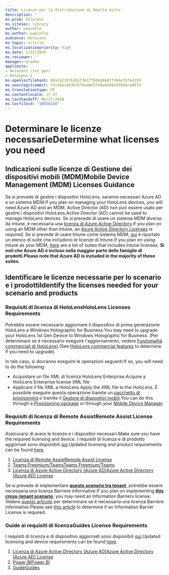 ```yaml
---
title: Licenze per la distribuzione di Realtà mista
description: ''
ms.prod: hololens
ms.sitesec: library
author: pawinfie
ms.author: pawinfie
audience: HoloLens
ms.topic: article
ms.localizationpriority: high
ms.date: 1/23/2020
ms.reviewer: ''
manager: bradke
appliesto:
- HoloLens (1st gen)
- HoloLens 2
ms.openlocfilehash: 0da2a2337b3b1f361ffbb698607f304efbf6d193
ms.sourcegitcommit: f3cda6c6b3bfb7ba4be5f4da66d8ed5b03ca807d
ms.translationtype: HT
ms.contentlocale: it-IT
ms.lasthandoff: 06/27/2020
ms.locfileid: "10830140"
---
```

# <span data-ttu-id="9056d-102">Determinare le licenze necessarie</span><span class="sxs-lookup"><span data-stu-id="9056d-102">Determine what licenses you need</span></span>

## <span data-ttu-id="9056d-103">Indicazioni sulle licenze di Gestione dei dispositivi mobili (MDM)</span><span class="sxs-lookup"><span data-stu-id="9056d-103">Mobile Device Management (MDM) Licenses Guidance</span></span>

<span data-ttu-id="9056d-104">Se si prevede di gestire i dispositivi HoloLens, saranno necessari Azure AD e un sistema MDM.</span><span class="sxs-lookup"><span data-stu-id="9056d-104">If you plan on managing your HoloLens devices, you will need Azure AD and an MDM.</span></span> <span data-ttu-id="9056d-105">Active Director (AD) non può essere usato per gestire i dispositivi HoloLens.</span><span class="sxs-lookup"><span data-stu-id="9056d-105">Active Director (AD) cannot be used to manage HoloLens devices.</span></span>
<span data-ttu-id="9056d-106">Se si prevede di usare un sistema MDM diverso da Intune, è necessaria una [licenza di Azure Active Directory](https://docs.microsoft.com/azure/active-directory/fundamentals/active-directory-whatis).</span><span class="sxs-lookup"><span data-stu-id="9056d-106">If you plan on using an MDM other than Intune, an [Azure Active Directory Licenses](https://docs.microsoft.com/azure/active-directory/fundamentals/active-directory-whatis) is required.</span></span>
<span data-ttu-id="9056d-107">Se si prevede di usare Intune come sistema MDM, [qui](https://docs.microsoft.com/intune/fundamentals/licenses) è riportato un elenco di suite che includono le licenze di Intune.</span><span class="sxs-lookup"><span data-stu-id="9056d-107">If you plan on using Intune as your MDM,  [here](https://docs.microsoft.com/intune/fundamentals/licenses) are a list of suites that includes Intune licenses.</span></span> **<span data-ttu-id="9056d-108">Si noti che Azure AD è incluso nella maggior parte delle famiglie di prodotti.</span><span class="sxs-lookup"><span data-stu-id="9056d-108">Please note that Azure AD is included in the majority of these suites.</span></span>**

## <span data-ttu-id="9056d-109">Identificare le licenze necessarie per lo scenario e i prodotti</span><span class="sxs-lookup"><span data-stu-id="9056d-109">Identify the licenses needed for your scenario and products</span></span>

### <span data-ttu-id="9056d-110">Requisiti di licenza di HoloLens</span><span class="sxs-lookup"><span data-stu-id="9056d-110">HoloLens Licenses Requirements</span></span>

<span data-ttu-id="9056d-111">Potrebbe essere necessario aggiornare il dispositivo di prima generazione HoloLens a Windows Holographic for Business.</span><span class="sxs-lookup"><span data-stu-id="9056d-111">You may need to upgrade your HoloLens 1st Gen Device to Windows Holographic for Business.</span></span> <span data-ttu-id="9056d-112">(Per determinare se è necessario eseguire l'aggiornamento, vedere [Funzionalità commerciali di HoloLens](holoLens-commercial-features.md#feature-comparison-between-editions)).</span><span class="sxs-lookup"><span data-stu-id="9056d-112">(See [HoloLens commercial features](holoLens-commercial-features.md#feature-comparison-between-editions) to determine if you need to upgrade).</span></span>

 <span data-ttu-id="9056d-113">In tale caso, si dovranno eseguire le operazioni seguenti:</span><span class="sxs-lookup"><span data-stu-id="9056d-113">If so, you will need to do the following:</span></span>

- <span data-ttu-id="9056d-114">Acquistare un file XML di licenza HoloLens Enterprise.</span><span class="sxs-lookup"><span data-stu-id="9056d-114">Acquire a HoloLens Enterprise license XML file</span></span>
- <span data-ttu-id="9056d-115">Applicare il file XML a HoloLens.</span><span class="sxs-lookup"><span data-stu-id="9056d-115">Apply the XML file to the HoloLens.</span></span> <span data-ttu-id="9056d-116">È possibile eseguire questa operazione tramite un [pacchetto di provisioning](hololens-provisioning.md) o tramite il [Gestore di dispositivi mobili](https://docs.microsoft.com/intune/configuration/holographic-upgrade).</span><span class="sxs-lookup"><span data-stu-id="9056d-116">You can do this through a [Provisioning package](hololens-provisioning.md) or through your [Mobile Device Manager](https://docs.microsoft.com/intune/configuration/holographic-upgrade)</span></span>

### <span data-ttu-id="9056d-117">Requisiti di licenza di Remote Assist</span><span class="sxs-lookup"><span data-stu-id="9056d-117">Remote Assist License Requirements</span></span>

<span data-ttu-id="9056d-118">Assicurarsi di avere le licenze e i dispositivi necessari.</span><span class="sxs-lookup"><span data-stu-id="9056d-118">Make sure you have the required licensing and device.</span></span> <span data-ttu-id="9056d-119">I requisiti di licenza e di prodotto aggiornati sono disponibili [qui](https://docs.microsoft.com/dynamics365/mixed-reality/remote-assist/requirements).</span><span class="sxs-lookup"><span data-stu-id="9056d-119">Updated licensing and product requirements can be found [here](https://docs.microsoft.com/dynamics365/mixed-reality/remote-assist/requirements).</span></span>

1. [<span data-ttu-id="9056d-120">Licenza di Remote Assist</span><span class="sxs-lookup"><span data-stu-id="9056d-120">Remote Assist License</span></span>](https://docs.microsoft.com/dynamics365/mixed-reality/remote-assist/buy-and-deploy-remote-assist)
1. [<span data-ttu-id="9056d-121">Teams Freemium/Teams</span><span class="sxs-lookup"><span data-stu-id="9056d-121">Teams Freemium/Teams</span></span>](https://products.office.com/microsoft-teams/free)
1. [<span data-ttu-id="9056d-122">Licenza di Azure Active Directory (Azure AD)</span><span class="sxs-lookup"><span data-stu-id="9056d-122">Azure Active Directory (Azure AD) License</span></span>](https://docs.microsoft.com/azure/active-directory/fundamentals/active-directory-whatis)

<span data-ttu-id="9056d-123">Se si prevede di implementare **[questo scenario tra tenant](https://docs.microsoft.com/dynamics365/mixed-reality/remote-assist/cross-tenant-overview#scenario-2-leasing-services-to-other-tenants)**, potrebbe essere necessaria una licenza Barriere informative.</span><span class="sxs-lookup"><span data-stu-id="9056d-123">If you plan on implementing **[this cross-tenant scenario](https://docs.microsoft.com/dynamics365/mixed-reality/remote-assist/cross-tenant-overview#scenario-2-leasing-services-to-other-tenants)**, you may need an Information Barriers license.</span></span> <span data-ttu-id="9056d-124">Vedere [questo articolo](https://docs.microsoft.com/dynamics365/mixed-reality/remote-assist/cross-tenant-licensing-implementation#step-1-determine-if-information-barriers-are-necessary) per determinare se è necessaria una licenza Barriere informative.</span><span class="sxs-lookup"><span data-stu-id="9056d-124">Please see [this article](https://docs.microsoft.com/dynamics365/mixed-reality/remote-assist/cross-tenant-licensing-implementation#step-1-determine-if-information-barriers-are-necessary) to determine if an Information Barrier License is required.</span></span>

### <span data-ttu-id="9056d-125">Guide ai requisiti di licenza</span><span class="sxs-lookup"><span data-stu-id="9056d-125">Guides License Requirements</span></span>

<span data-ttu-id="9056d-126">I requisiti di licenza e di dispositivo aggiornati sono disponibili [qui](https://docs.microsoft.com/dynamics365/mixed-reality/guides/requirements).</span><span class="sxs-lookup"><span data-stu-id="9056d-126">Updated licensing and device requirements can be found [here](https://docs.microsoft.com/dynamics365/mixed-reality/guides/requirements).</span></span>

1. [<span data-ttu-id="9056d-127">Licenza di Azure Active Directory (Azure AD)</span><span class="sxs-lookup"><span data-stu-id="9056d-127">Azure Active Directory (Azure AD) License</span></span>](https://docs.microsoft.com/azure/active-directory/fundamentals/active-directory-whatis)
1. [<span data-ttu-id="9056d-128">Power BI</span><span class="sxs-lookup"><span data-stu-id="9056d-128">Power BI</span></span>](https://powerbi.microsoft.com/desktop/)
1. [<span data-ttu-id="9056d-129">Guide</span><span class="sxs-lookup"><span data-stu-id="9056d-129">Guides</span></span>](https://docs.microsoft.com/dynamics365/mixed-reality/guides/setup)

